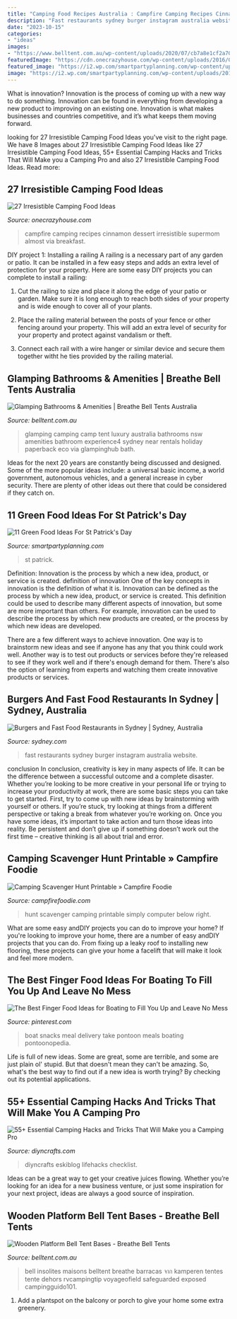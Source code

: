 ```yaml
---
title: "Camping Food Recipes Australia : Campfire Camping Recipes Cinnamon Dessert Irresistible Supermom Almost Via Breakfast"
description: "Fast restaurants sydney burger instagram australia website"
date: "2023-10-15"
categories:
- "ideas"
images:
- "https://www.belltent.com.au/wp-content/uploads/2020/07/cb7a8e1cf2a7048a4364ba54771d1059.jpg"
featuredImage: "https://cdn.onecrazyhouse.com/wp-content/uploads/2016/04/campfire-recipes-8.jpg"
featured_image: "https://i2.wp.com/smartpartyplanning.com/wp-content/uploads/2016/02/Green-Food-Ideas.jpg?fit=550%2C820&amp;ssl=1"
image: "https://i2.wp.com/smartpartyplanning.com/wp-content/uploads/2016/02/Green-Food-Ideas.jpg?fit=550%2C820&amp;ssl=1"
---
```



What is innovation?
Innovation is the process of coming up with a new way to do something. Innovation can be found in everything from developing a new product to improving on an existing one. Innovation is what makes businesses and countries competitive, and it’s what keeps them moving forward.

	

		
looking for 27 Irresistible Camping Food Ideas you've visit to the right page. We have 8 Images about 27 Irresistible Camping Food Ideas like 27 Irresistible Camping Food Ideas, 55+ Essential Camping Hacks and Tricks That Will Make you a Camping Pro and also 27 Irresistible Camping Food Ideas. Read more:
		
    
## 27 Irresistible Camping Food Ideas

<img loading=lazy src="https://cdn.onecrazyhouse.com/wp-content/uploads/2016/04/campfire-recipes-8.jpg" onerror="this.onerror=null;this.src='https://tse2.mm.bing.net/th?id=OIP.hkRK5c6tUE79EYWdiPUZ7QHaJ3&amp;pid=15.1';" alt="27 Irresistible Camping Food Ideas">

_Source: onecrazyhouse.com_

>campfire camping recipes cinnamon dessert irresistible supermom almost via breakfast. 

	

DIY project 1: Installing a railing
A railing is a necessary part of any garden or patio. It can be installed in a few easy steps and adds an extra level of protection for your property. Here are some easy DIY projects you can complete to install a railing: 
1. Cut the railing to size and place it along the edge of your patio or garden. Make sure it is long enough to reach both sides of your property and is wide enough to cover all of your plants. 

2. Place the railing material between the posts of your fence or other fencing around your property. This will add an extra level of security for your property and protect against vandalism or theft. 

3. Connect each rail with a wire hanger or similar device and secure them together witht he ties provided by the railing material.

    
## Glamping Bathrooms &amp; Amenities | Breathe Bell Tents Australia

<img loading=lazy src="https://www.belltent.com.au/wp-content/uploads/2017/08/31052-8e975-2e0b8-e469f-8cad8.jpg" onerror="this.onerror=null;this.src='https://tse3.mm.bing.net/th?id=OIP.fUYVghfesvxxpmtfTpDY9gHaE7&amp;pid=15.1';" alt="Glamping Bathrooms &amp; Amenities | Breathe Bell Tents Australia">

_Source: belltent.com.au_

>glamping camping camp tent luxury australia bathrooms nsw amenities bathroom experience4 sydney near rentals holiday paperback eco via glampinghub bath. 

	

Ideas for the next 20 years are constantly being discussed and designed. Some of the more popular ideas include: a universal basic income, a world government, autonomous vehicles, and a general increase in cyber security. There are plenty of other ideas out there that could be considered if they catch on.

    
## 11 Green Food Ideas For St Patrick&#039;s Day

<img loading=lazy src="https://i2.wp.com/smartpartyplanning.com/wp-content/uploads/2016/02/Green-Food-Ideas.jpg?fit=550%2C820&amp;ssl=1" onerror="this.onerror=null;this.src='https://tse1.mm.bing.net/th?id=OIP.n8CRReg2wIAwQbFltg8LcQHaLC&amp;pid=15.1';" alt="11 Green Food Ideas For St Patrick&#039;s Day">

_Source: smartpartyplanning.com_

>st patrick. 

	

Definition: Innovation is the process by which a new idea, product, or service is created.
definition of innovation
One of the key concepts in innovation is the definition of what it is. Innovation can be defined as the process by which a new idea, product, or service is created. This definition could be used to describe many different aspects of innovation, but some are more important than others. For example, innovation can be used to describe the process by which new products are created, or the process by which new ideas are developed.

There are a few different ways to achieve innovation. One way is to brainstorm new ideas and see if anyone has any that you think could work well. Another way is to test out products or services before they're released to see if they work well and if there's enough demand for them. There's also the option of learning from experts and watching them create innovative products or services.

    
## Burgers And Fast Food Restaurants In Sydney | Sydney, Australia

<img loading=lazy src="https://www.sydney.com/sites/sydney/files/styles/open_graph/public/2020-12/149739_0.jpg?itok=5peFEA37" onerror="this.onerror=null;this.src='https://tse2.mm.bing.net/th?id=OIP.b98t3VYWMNG5J7pwcCek-gHaD4&amp;pid=15.1';" alt="Burgers and Fast Food Restaurants in Sydney | Sydney, Australia">

_Source: sydney.com_

>fast restaurants sydney burger instagram australia website. 

	

conclusion
In conclusion, creativity is key in many aspects of life. It can be the difference between a successful outcome and a complete disaster. Whether you’re looking to be more creative in your personal life or trying to increase your productivity at work, there are some basic steps you can take to get started.
First, try to come up with new ideas by brainstorming with yourself or others. If you’re stuck, try looking at things from a different perspective or taking a break from whatever you’re working on. Once you have some ideas, it’s important to take action and turn those ideas into reality. Be persistent and don’t give up if something doesn’t work out the first time – creative thinking is all about trial and error.

    
## Camping Scavenger Hunt Printable » Campfire Foodie

<img loading=lazy src="https://campfirefoodie.com/wp-content/uploads/2021/01/Camping-Scavenger-Hunt-1.jpg" onerror="this.onerror=null;this.src='https://tse2.mm.bing.net/th?id=OIP.UKV8x_xV_mUCz0jPOW5wlAHaKe&amp;pid=15.1';" alt="Camping Scavenger Hunt Printable » Campfire Foodie">

_Source: campfirefoodie.com_

>hunt scavenger camping printable simply computer below right. 

	

What are some easy andDIY projects you can do to improve your home?
If you're looking to improve your home, there are a number of easy andDIY projects that you can do. From fixing up a leaky roof to installing new flooring, these projects can give your home a facelift that will make it look and feel more modern.

    
## The Best Finger Food Ideas For Boating To Fill You Up And Leave No Mess

<img loading=lazy src="https://i.pinimg.com/736x/f9/49/ab/f949ab3118464243eabd613d30daa24a.jpg" onerror="this.onerror=null;this.src='https://tse4.mm.bing.net/th?id=OIP.M1xcHh7148CzZrOPA1A8BgHaFr&amp;pid=15.1';" alt="The Best Finger Food Ideas for Boating to Fill You Up and Leave No Mess">

_Source: pinterest.com_

>boat snacks meal delivery take pontoon meals boating pontoonopedia. 

	

Life is full of new ideas. Some are great, some are terrible, and some are just plain ol' stupid. But that doesn't mean they can't be amazing. So, what's the best way to find out if a new idea is worth trying? By checking out its potential applications.

    
## 55+ Essential Camping Hacks And Tricks That Will Make You A Camping Pro

<img loading=lazy src="https://www.diyncrafts.com/wp-content/uploads/2016/05/featured-camping-lifehacks.jpg" onerror="this.onerror=null;this.src='https://tse4.mm.bing.net/th?id=OIP.R-859DVACJhxadO0wRkywAHaD4&amp;pid=15.1';" alt="55+ Essential Camping Hacks and Tricks That Will Make you a Camping Pro">

_Source: diyncrafts.com_

>diyncrafts eskiblog lifehacks checklist. 

	

Ideas can be a great way to get your creative juices flowing. Whether you’re looking for an idea for a new business venture, or just some inspiration for your next project, ideas are always a good source of inspiration.

    
## Wooden Platform Bell Tent Bases - Breathe Bell Tents

<img loading=lazy src="https://www.belltent.com.au/wp-content/uploads/2020/07/cb7a8e1cf2a7048a4364ba54771d1059.jpg" onerror="this.onerror=null;this.src='https://tse3.mm.bing.net/th?id=OIP.jWArgx5bCM_7FRBofe1pKAHaHa&amp;pid=15.1';" alt="Wooden Platform Bell Tent Bases - Breathe Bell Tents">

_Source: belltent.com.au_

>bell insolites maisons belltent breathe barracas จาก kamperen tentes tente dehors rvcampingtip voyageofield safeguarded exposed campingguido101. 

	

1. Add a plantspot on the balcony or porch to give your home some extra greenery.

